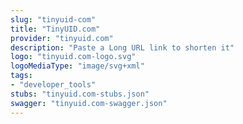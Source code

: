 ```yaml
---
slug: "tinyuid-com"
title: "TinyUID.com"
provider: "tinyuid.com"
description: "Paste a Long URL link to shorten it"
logo: "tinyuid.com-logo.svg"
logoMediaType: "image/svg+xml"
tags:
- "developer_tools"
stubs: "tinyuid.com-stubs.json"
swagger: "tinyuid.com-swagger.json"
---
```

